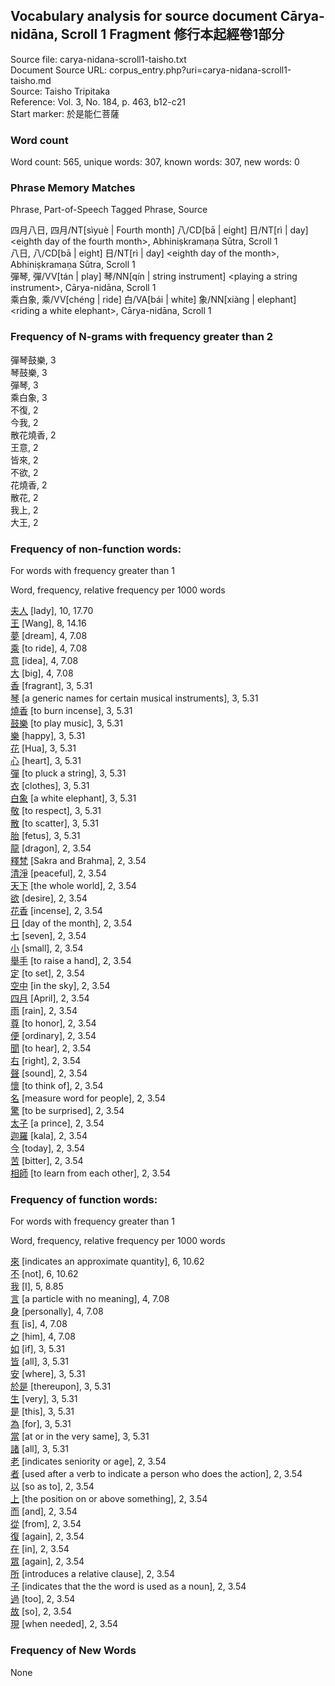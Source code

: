 ## Vocabulary analysis for source document Cārya-nidāna, Scroll 1 Fragment 修行本起經卷1部分
Source file: carya-nidana-scroll1-taisho.txt<br/>
Document Source URL: corpus_entry.php?uri=carya-nidana-scroll1-taisho.md<br/>
Source: Taisho Tripitaka<br/>
Reference: Vol. 3, No. 184, p. 463, b12-c21<br/>
Start marker: 於是能仁菩薩<br/>
### Word count
Word count: 565, unique words: 307, known words: 307, new words: 0

### Phrase Memory Matches
Phrase, Part-of-Speech Tagged Phrase, Source

四月八日, 四月/NT[sìyuè | Fourth month] 八/CD[bā | eight] 日/NT[rì | day] &lt;eighth day of the fourth month&gt;, Abhiniṣkramaṇa Sūtra, Scroll 1<br/>
八日, 八/CD[bā | eight] 日/NT[rì | day] &lt;eighth day of the month&gt;, Abhiniṣkramaṇa Sūtra, Scroll 1<br/>
彈琴, 彈/VV[tán | play] 琴/NN[qín | string instrument] &lt;playing a string instrument&gt;, Cārya-nidāna, Scroll 1<br/>
乘白象, 乘/VV[chéng | ride] 白/VA[bái | white] 象/NN[xiàng | elephant] &lt;riding a white elephant&gt;, Cārya-nidāna, Scroll 1<br/>
### Frequency of N-grams with frequency greater than 2
彈琴鼓樂, 3<br/>
琴鼓樂, 3<br/>
彈琴, 3<br/>
乘白象, 3<br/>
不復, 2<br/>
今我, 2<br/>
散花燒香, 2<br/>
王意, 2<br/>
皆來, 2<br/>
不欲, 2<br/>
花燒香, 2<br/>
散花, 2<br/>
我上, 2<br/>
大王, 2<br/>
### Frequency of non-function words:
For words with frequency greater than 1

Word, frequency, relative frequency per 1000 words

[夫人](word_detail.php?id=10227 "lady / madam / Mrs. 夫人") [lady], 10, 17.70<br/>
[王](word_detail.php?id=3235 "Wang 王") [Wang], 8, 14.16<br/>
[夢](word_detail.php?id=756 "dream 夢") [dream], 4, 7.08<br/>
[乘](word_detail.php?id=3614 "to ride / to mount / to make use of / to take advantage of 乘") [to ride], 4, 7.08<br/>
[意](word_detail.php?id=1730 "idea / meaning 意") [idea], 4, 7.08<br/>
[大](word_detail.php?id=1114 "big / great / huge / large / major 大") [big], 4, 7.08<br/>
[香](word_detail.php?id=5068 "fragrant / savory / appetizing / sweet / scented / popular 香") [fragrant], 3, 5.31<br/>
[琴](word_detail.php?id=3241 "a generic names for certain musical instruments / zither / heptachord 琴") [a generic names for certain musical instruments], 3, 5.31<br/>
[燒香](word_detail.php?id=9113 "to burn incense 燒香") [to burn incense], 3, 5.31<br/>
[鼓樂](word_detail.php?id=28876 "to play music 鼓樂") [to play music], 3, 5.31<br/>
[樂](word_detail.php?id=3930 "happy / cheerful / joyful 樂") [happy], 3, 5.31<br/>
[花](word_detail.php?id=3075 "Hua 花") [Hua], 3, 5.31<br/>
[心](word_detail.php?id=1849 "heart 心") [heart], 3, 5.31<br/>
[彈](word_detail.php?id=3838 "to pluck a string / to play 彈") [to pluck a string], 3, 5.31<br/>
[衣](word_detail.php?id=3953 "clothes 衣") [clothes], 3, 5.31<br/>
[白象](word_detail.php?id=27920 "a white elephant 白象") [a white elephant], 3, 5.31<br/>
[敬](word_detail.php?id=6651 "to respect / to venerate / to salute / to offer 敬") [to respect], 3, 5.31<br/>
[散](word_detail.php?id=3525 "to scatter / to break up / to adjourn 散") [to scatter], 3, 5.31<br/>
[胎](word_detail.php?id=4668 "fetus / litter 胎") [fetus], 3, 5.31<br/>
[龍](word_detail.php?id=1818 "dragon 龍") [dragon], 2, 3.54<br/>
[釋梵](word_detail.php?id=27485 "Sakra and Brahma / Śakra and Brahmā 釋梵") [Sakra and Brahma], 2, 3.54<br/>
[清淨](word_detail.php?id=27397 "peaceful / quiet / tranquil / purified of defiling illusion 清淨") [peaceful], 2, 3.54<br/>
[天下](word_detail.php?id=13329 "the whole world / China / a realm 天下") [the whole world], 2, 3.54<br/>
[欲](word_detail.php?id=3889 "desire 欲") [desire], 2, 3.54<br/>
[花香](word_detail.php?id=32927 "incense 花香") [incense], 2, 3.54<br/>
[日](word_detail.php?id=738 "day of the month / day 日") [day of the month], 2, 3.54<br/>
[七](word_detail.php?id=307 "seven 七") [seven], 2, 3.54<br/>
[小](word_detail.php?id=762 "small / young 小") [small], 2, 3.54<br/>
[舉手](word_detail.php?id=31532 "to raise a hand / to put up one's hand (as signal) 舉手") [to raise a hand], 2, 3.54<br/>
[定](word_detail.php?id=3690 "to set / to fix / to determine / to decide / to order 定") [to set], 2, 3.54<br/>
[空中](word_detail.php?id=10826 "in the sky / in the air 空中") [in the sky], 2, 3.54<br/>
[四月](word_detail.php?id=289 "April 四月") [April], 2, 3.54<br/>
[雨](word_detail.php?id=3200 "rain 雨") [rain], 2, 3.54<br/>
[尊](word_detail.php?id=6609 "to honor / to respect 尊") [to honor], 2, 3.54<br/>
[便](word_detail.php?id=2282 "ordinary / plain / convenient / handy / easy 便") [ordinary], 2, 3.54<br/>
[聞](word_detail.php?id=3925 "to hear 聞") [to hear], 2, 3.54<br/>
[右](word_detail.php?id=2778 "right / right-hand 右") [right], 2, 3.54<br/>
[聲](word_detail.php?id=608 "sound / voice 聲") [sound], 2, 3.54<br/>
[懷](word_detail.php?id=8057 "to think of 懷") [to think of], 2, 3.54<br/>
[名](word_detail.php?id=573 "measure word for people 名") [measure word for people], 2, 3.54<br/>
[驚](word_detail.php?id=5468 "to be surprised / to be frightened / to be scared 驚") [to be surprised], 2, 3.54<br/>
[太子](word_detail.php?id=18249 "a prince 太子") [a prince], 2, 3.54<br/>
[迦羅](word_detail.php?id=32921 "kala / kāla 迦羅") [kala], 2, 3.54<br/>
[今](word_detail.php?id=6691 "today / modern / present / current / this / now 今") [today], 2, 3.54<br/>
[苦](word_detail.php?id=3864 "bitter 苦") [bitter], 2, 3.54<br/>
[相師](word_detail.php?id=26640 "to learn from each other 相師") [to learn from each other], 2, 3.54<br/>
### Frequency of function words:
For words with frequency greater than 1

Word, frequency, relative frequency per 1000 words

[來](word_detail.php?id=371 "indicates an approximate quantity 來") [indicates an approximate quantity], 6, 10.62<br/>
[不](word_detail.php?id=502 "not / no 不") [not], 6, 10.62<br/>
[我](word_detail.php?id=321 "I / me 我") [I], 5, 8.85<br/>
[言](word_detail.php?id=30881 "a particle with no meaning 言") [a particle with no meaning], 4, 7.08<br/>
[身](word_detail.php?id=30079 "personally 身") [personally], 4, 7.08<br/>
[有](word_detail.php?id=398 "is / are 有") [is], 4, 7.08<br/>
[之](word_detail.php?id=730 "him / her / it 之") [him], 4, 7.08<br/>
[如](word_detail.php?id=2567 "if 如") [if], 3, 5.31<br/>
[皆](word_detail.php?id=5046 "all / each and every / in all cases 皆") [all], 3, 5.31<br/>
[安](word_detail.php?id=3908 "where / how / why 安") [where], 3, 5.31<br/>
[於是](word_detail.php?id=8983 "thereupon / as a result / consequently / thus / hence 於是") [thereupon], 3, 5.31<br/>
[生](word_detail.php?id=30576 "very / extremely 生") [very], 3, 5.31<br/>
[是](word_detail.php?id=17908 "this / that 是") [this], 3, 5.31<br/>
[為](word_detail.php?id=372 "for / to 為") [for], 3, 5.31<br/>
[當](word_detail.php?id=1167 "at or in the very same 當") [at or in the very same], 3, 5.31<br/>
[諸](word_detail.php?id=3556 "all / many / various 諸") [all], 3, 5.31<br/>
[老](word_detail.php?id=9326 "indicates seniority or age 老") [indicates seniority or age], 2, 3.54<br/>
[者](word_detail.php?id=671 "used after a verb to indicate a person who does the action 者") [used after a verb to indicate a person who does the action], 2, 3.54<br/>
[以](word_detail.php?id=650 "so as to 以") [so as to], 2, 3.54<br/>
[上](word_detail.php?id=585 "the position on or above something 上") [the position on or above something], 2, 3.54<br/>
[而](word_detail.php?id=1336 "and / as well as / but (not) / yet (not) 而") [and], 2, 3.54<br/>
[從](word_detail.php?id=1383 "from 從") [from], 2, 3.54<br/>
[復](word_detail.php?id=4048 "again 復") [again], 2, 3.54<br/>
[在](word_detail.php?id=328 "in / at 在") [in], 2, 3.54<br/>
[眾](word_detail.php?id=29896 "again 眾") [again], 2, 3.54<br/>
[所](word_detail.php?id=1198 "introduces a relative clause 所") [introduces a relative clause], 2, 3.54<br/>
[子](word_detail.php?id=9327 "indicates that the the word is used as a noun 子") [indicates that the the word is used as a noun], 2, 3.54<br/>
[過](word_detail.php?id=1202 "too 過") [too], 2, 3.54<br/>
[故](word_detail.php?id=14849 "so 故") [so], 2, 3.54<br/>
[現](word_detail.php?id=13492 "when needed 現") [when needed], 2, 3.54<br/>

### Frequency of New Words
None<br/>
